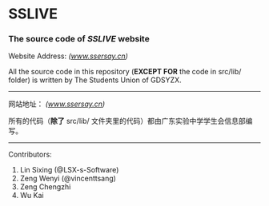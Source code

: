 # SSLIVE
### The source code of _SSLIVE_ website  
  
Website Address: *(www.ssersay.cn)*  

All the source code in this repository (**EXCEPT FOR** the code in src/lib/ folder) is written by The Students Union of GDSYZX.

---
网站地址：  *(www.ssersay.cn)*

所有的代码（**除了** src/lib/ 文件夹里的代码）都由广东实验中学学生会信息部编写。

---
Contributors:  
1. Lin Sixing (@LSX-s-Software)  
2. Zeng Wenyi (@vincenttsang)  
3. Zeng Chengzhi
4. Wu Kai